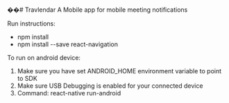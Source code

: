 ��#   T r a v l e n d a r  
 
A Mobile app for mobile meeting notifications

Run instructions:
* npm install
* npm install --save react-navigation

To run on android device:
1. Make sure you have set ANDROID_HOME environment variable to point to SDK
2. Make sure USB Debugging is enabled for your connected device
3. Command: react-native run-android

